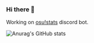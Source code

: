 ### Hi there 👋

Working on [osu!stats](https://github.com/TheGiga/osu-stats) discord bot.

![Anurag's GitHub stats](https://github-readme-stats.vercel.app/api?username=TheGiga&show_icons=true&theme=radical&count_private=true)

